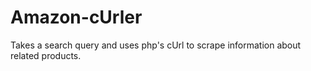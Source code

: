 # Amazon-cUrler
Takes a search query and uses php's cUrl to scrape information about related products. 
